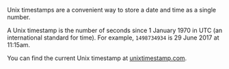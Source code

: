 Unix timestamps are a convenient way to store a date and time as a single number.

A Unix timestamp is the number of seconds since 1 January 1970 in UTC (an international standard for time). For example, `1498734934` is 29 June 2017 at 11:15am.

You can find the current Unix timestamp at [unixtimestamp.com](http://www.unixtimestamp.com/).